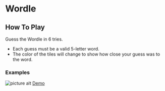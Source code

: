 # Wordle
## How To Play 
Guess the Wordle in 6 tries.
* Each guess must be a valid 5-letter word.
* The color of the tiles will change to show how close your guess was to the word.
### Examples
![picture alt]([https://postimg.cc/4HwywR4F](https://i.postimg.cc/V5Ptfzx1/Screenshot-2023-02-05-205010.png))
[Demo](https://wordle-navy.vercel.app/)
